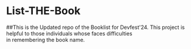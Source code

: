 # List-THE-Book
##This is the Updated repo of the Booklist for Devfest'24.
This project is helpful to those individuals whose faces difficulties<br>
in remembering the book name.
